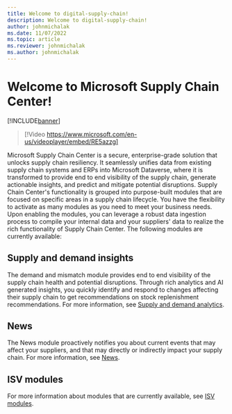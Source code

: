 ```yaml
---
title: Welcome to digital-supply-chain!
description: Welcome to digital-supply-chain!
author: johnmichalak
ms.date: 11/07/2022
ms.topic: article
ms.reviewer: johnmichalak
ms.author: johnmichalak
---
```


# Welcome to Microsoft Supply Chain Center!

[!INCLUDE[banner](includes/banner.md)]

> [!Video https://www.microsoft.com/en-us/videoplayer/embed/RE5azzg]

Microsoft Supply Chain Center is a secure, enterprise-grade solution that unlocks supply chain resiliency. It seamlessly unifies data from existing supply chain systems and ERPs into Microsoft Dataverse, where it is transformed to provide end to end visibility of the supply chain, generate actionable insights, and predict and mitigate potential disruptions. Supply Chain Center's functionality is grouped into purpose-built modules that are focused on specific areas in a supply chain lifecycle. You have the flexibility to activate as many modules as you need to meet your business needs. Upon enabling the modules, you can leverage a robust data ingestion process to compile your internal data and your suppliers' data to realize the rich functionality of Supply Chain Center. The following modules are currently available:

## Supply and demand insights

The demand and mismatch module provides end to end visibility of the supply chain health and potential disruptions. Through rich analytics and AI generated insights, you quickly identify and respond to changes affecting their supply chain to get recommendations on stock replenishment recommendations. For more information, see [Supply and demand analytics](use/supply-and-demand.md).

## News

The News module proactively notifies you about current events that may affect your suppliers, and that may directly or indirectly impact your supply chain. For more information, see [News](use/news.md).

## ISV modules

For more information about modules that are currently available, see [ISV modules](use/isv-modules.md).

